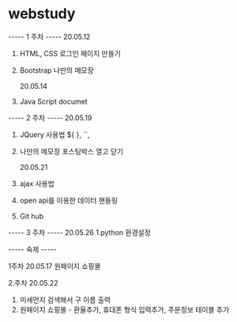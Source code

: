 # webstudy

----- 1 주차 -----
    20.05.12

1. HTML, CSS
로그인 페이지 만들기

2. Bootstrap
나만의 메모장

    20.05.14

1. Java Script
documet

----- 2 주차 -----
    20.05.19
1. JQuery 사용법
 ${ }, ``,

2. 나만의 메모장 포스팅박스 열고 닫기

    20.05.21
1. ajax 사용법

2. open api를 이용한 데이터 핸들링

3. Git hub

----- 3 주차 -----
    20.05.26
1.python 환경설정


----- 숙제 -----

1주차 20.05.17
원페이지 쇼핑몰

2.주차 20.05.22
1. 미세먼지 검색해서 구 이름 출력
2. 원페이지 쇼핑몰 - 환율추가, 휴대폰 형식 입력추가, 주문정보 테이블 추가

